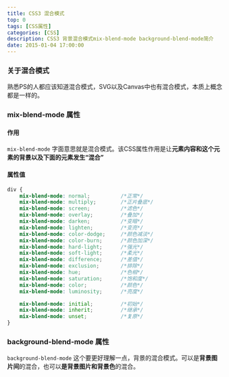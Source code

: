 ```yaml
---
title: CSS3 混合模式
top: 0
tags: [CSS属性]
categories: [CSS]
description: CSS3 背景混合模式mix-blend-mode background-blend-mode简介
date: 2015-01-04 17:00:00
---
```



### 关于混合模式
熟悉PS的人都应该知道混合模式，SVG以及Canvas中也有混合模式，本质上概念都是一样的。

<!-- more -->


### mix-blend-mode 属性
#### 作用
`mix-blend-mode` 字面意思就是混合模式。该CSS属性作用是让**元素内容和这个元素的背景以及下面的元素发生“混合”**

#### 属性值
``` css
div {
    mix-blend-mode: normal;          /*正常*/
    mix-blend-mode: multiply;        /*正片叠底*/
    mix-blend-mode: screen;          /*滤色*/
    mix-blend-mode: overlay;         /*叠加*/
    mix-blend-mode: darken;          /*变暗*/
    mix-blend-mode: lighten;         /*变亮*/
    mix-blend-mode: color-dodge;     /*颜色减淡*/
    mix-blend-mode: color-burn;      /*颜色加深*/
    mix-blend-mode: hard-light;      /*强光*/
    mix-blend-mode: soft-light;      /*柔光*/
    mix-blend-mode: difference;      /*差值*/
    mix-blend-mode: exclusion;       /*排除*/
    mix-blend-mode: hue;             /*色相*/
    mix-blend-mode: saturation;      /*饱和度*/
    mix-blend-mode: color;           /*颜色*/
    mix-blend-mode: luminosity;      /*亮度*/

    mix-blend-mode: initial;         /*初始*/
    mix-blend-mode: inherit;         /*继承*/
    mix-blend-mode: unset;           /*复原*/
}
```


### background-blend-mode 属性
`background-blend-mode` 这个要更好理解一点，背景的混合模式。可以是**背景图片间**的混合，也可以**是背景图片和背景色**的混合。

